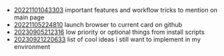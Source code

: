 - [20221101043303](/zet/20221101043303/README.md) important features and workflow tricks to mention on main page
- [20221105224810](/zet/20221105224810/README.md) launch browser to current card on github
- [20230905212316](/zet/20230905212316/README.md) low priority or optional things from install scripts
- [20230921220633](/zet/20230921220633/README.md) list of cool ideas i still want to implement in my environment
